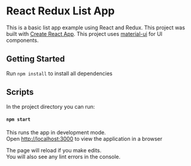 # React Redux List App
This is a basic list app example using React and Redux. This project was built with [Create React App](https://github.com/facebookincubator/create-react-app). This project uses [material-ui](https://github.com/callemall/material-ui) for UI components.

## Getting Started
Run `npm install` to install all dependencies

## Scripts

In the project directory you can run:

#### `npm start`

This runs the app in development mode.<br>
Open [http://localhost:3000](http://localhost:3000) to view the application in a browser

The page will reload if you make edits.<br>
You will also see any lint errors in the console.
